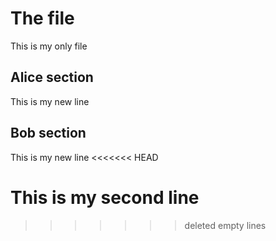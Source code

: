 # The file
This is my only file

## Alice section
This is my new line

## Bob section
This is my new line
<<<<<<< HEAD


This is my second line
=======
>>>>>>> deleted empty lines
